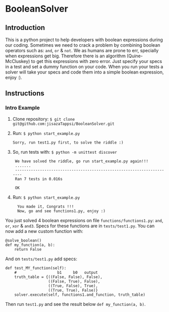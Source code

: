 # BooleanSolver

## Introduction

This is a python project to help developers with boolean expressions during our coding. Sometimes we need to crack a problem by combining boolean operators such as: `and`, `or` & `not`. We as humans are prone to err, specially when expressions get big. Therefore there is an algorithm (Quine-McCluskey) to get this expressions with zero error. Just specify your specs in a test and set a dummy function on your code. When you run your tests a solver will take your specs and code them into a simple boolean expression, enjoy :).

## Instructions

### Intro Example

1.  Clone repository:
    `$ git clone git@github.com:jisazaTappsi/BooleanSolver.git`

2.  Run:
    `$ python start_example.py`

        Sorry, run test1.py first, to solve the riddle :)

3. So, run tests with: `$ python -m unittest discover`

        We have solved the riddle, go run start_example.py again!!!
        .......
        ----------------------------------------------------------------------
        Ran 7 tests in 0.016s
        
        OK

4.  Run: `$ python start_example.py`
    
          You made it, Congrats !!!
          Now, go and see functions1.py, enjoy :)

You just solved 4 boolean expressions on file `functions/functions1.py`: `and`, `or`, `xor` & `and3`. Specs for these functions are in `tests/test1.py`. You can now add a new custom function with:

    @solve_boolean()
    def my_function(a, b):
        return False

And on `tests/test1.py` add specs:

    def test_MY_function(self):
        #                  b1     b0   output
        truth_table = {((False, False), False),
                       ((False, True), False),
                       ((True, False), True),
                       ((True, True), False)}
        solver.execute(self, functions1.and_function, truth_table)

Then run `test1.py` and see the result below `def my_function(a, b)`.



